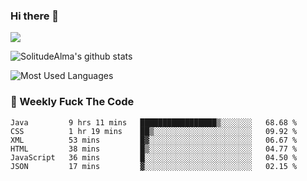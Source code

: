 ### Hi there 👋

<p>
  <a href="https://count.getloli.com/"><img src="https://count.getloli.com/get/@:solitudealma"></a>
</p>

![SolitudeAlma's github stats](https://github-readme-stats.vercel.app/api?username=solitudealma&show_icons=true&theme=radical)

![Most Used Languages](https://github-readme-stats.vercel.app/api/top-langs/?username=solitudealma&layout=compact&hide_border=true&theme=dark)
<!-- ![visitors](https://visitor-badge.glitch.me/badge?page_id=solitudealma.solitudealma.id) -->


### :dart: Weekly Fuck The Code

<!--START_SECTION:waka-->

```text
Java         9 hrs 11 mins   █████████████████▒░░░░░░░   68.68 %
CSS          1 hr 19 mins    ██▒░░░░░░░░░░░░░░░░░░░░░░   09.92 %
XML          53 mins         █▓░░░░░░░░░░░░░░░░░░░░░░░   06.67 %
HTML         38 mins         █▒░░░░░░░░░░░░░░░░░░░░░░░   04.77 %
JavaScript   36 mins         █░░░░░░░░░░░░░░░░░░░░░░░░   04.50 %
JSON         17 mins         ▓░░░░░░░░░░░░░░░░░░░░░░░░   02.15 %
```

<!--END_SECTION:waka-->
